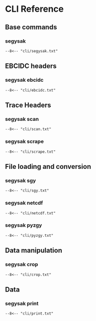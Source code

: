 # CLI Reference

## Base commands
### segysak
```text title="segysak"
--8<-- "cli/segysak.txt"
```

## EBCIDC headers
### segysak ebcidc
```text title="segysak ebcidc"
--8<-- "cli/ebcidc.txt"
```

## Trace Headers
### segysak scan
```text title="segysak scan"
--8<-- "cli/scan.txt"
```

### segysak scrape
```text title="segysak scrape"
--8<-- "cli/scrape.txt"
```

## File loading and conversion
### segysak sgy
```text title="segysak sgy"
--8<-- "cli/sgy.txt"
```

### segysak netcdf
```text title="segysak netcdf"
--8<-- "cli/netcdf.txt"
```

### segysak pyzgy
```text title="segysak pyzgy"
--8<-- "cli/pyzgy.txt"
```

## Data manipulation
### segysak crop
```text title="segysak crop"
--8<-- "cli/crop.txt"
```

## Data
### segysak print
```text title="segysak print"
--8<-- "cli/print.txt"
```
